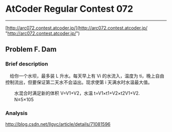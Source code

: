 # AtCoder Regular Contest 072 # 

___

[http://arc072.contest.atcoder.jp/](http://arc072.contest.atcoder.jp/ "http://arc072.contest.atcoder.jp/")



## Problem F. Dam ##
### Brief description ###
  　给你一个水坝，最多装 L 升水。每天早上有 Vi 的水流入，温度为 ti，晚上自由控制流出，但要保证第二天水不会溢出。现求使第 i 天满水时水温最大值。 
  
　　水混合时满足新的体积 V=V1+V2，水温 t=V1×t1+V2×t2V1+V2. 
　　N≤5×105

### Analysis ###
http://blog.csdn.net/llgyc/article/details/71081596
